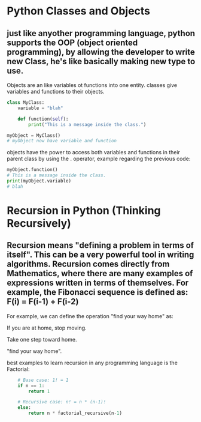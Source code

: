 # Python Classes and Objects
## just like anyother programming language, python supports the OOP (object oriented programming), by allowing the developer to write new Class, he's like basically making new type to use.
Objects are an like variables ot functions into one entity. classes give variables and functions to their objects.
```python
class MyClass:
    variable = "blah"

    def function(self):
        print("This is a message inside the class.")

myObject = MyClass()
# myObject now have variable and function
```
objects have the power to access both variables and functions in their parent class by using the . operator, example regarding the previous code:
```python
myObject.function()
# This is a message inside the class.
print(myObject.variable)
# blah
```

# Recursion in Python (Thinking Recursively)
## Recursion means "defining a problem in terms of itself". This can be a very powerful tool in writing algorithms. Recursion comes directly from Mathematics, where there are many examples of expressions written in terms of themselves. For example, the Fibonacci sequence is defined as: F(i) = F(i-1) + F(i-2)

For example, we can define the operation "find your way home" as:

If you are at home, stop moving.

Take one step toward home.

"find your way home".

best examples to learn recursion in any programming language is the Factorial:
```python def factorial_recursive(n):
    # Base case: 1! = 1
    if n == 1:
        return 1

    # Recursive case: n! = n * (n-1)!
    else:
        return n * factorial_recursive(n-1)
```
